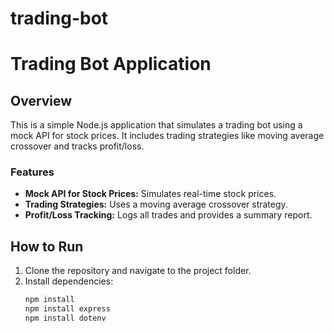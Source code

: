 # trading-bot
# Trading Bot Application

## Overview
This is a simple Node.js application that simulates a trading bot using a mock API for stock prices. It includes trading strategies like moving average crossover and tracks profit/loss.

### Features
- **Mock API for Stock Prices:** Simulates real-time stock prices.
- **Trading Strategies:** Uses a moving average crossover strategy.
- **Profit/Loss Tracking:** Logs all trades and provides a summary report.

## How to Run

1. Clone the repository and navigate to the project folder.
2. Install dependencies:
   ```bash
   npm install
   npm install express
   npm install dotenv
